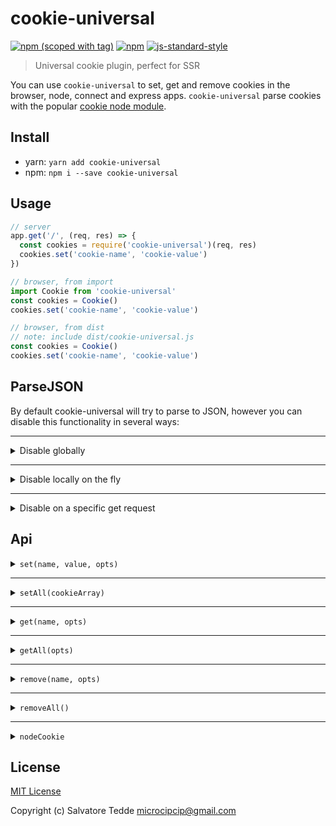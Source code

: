# cookie-universal
[![npm (scoped with tag)](https://img.shields.io/npm/v/cookie-universal/latest.svg?style=flat-square)](https://npmjs.com/package/cookie-universal)
[![npm](https://img.shields.io/npm/dt/cookie-universal.svg?style=flat-square)](https://npmjs.com/package/cookie-universal)
[![js-standard-style](https://img.shields.io/badge/code_style-standard-brightgreen.svg?style=flat-square)](http://standardjs.com)

> Universal cookie plugin, perfect for SSR

You can use `cookie-universal` to set, get and remove cookies in the browser, node, connect and express apps.
`cookie-universal` parse cookies with the popular [cookie node module](https://github.com/jshttp/cookie).

## Install
- yarn: `yarn add cookie-universal`
- npm: `npm i --save cookie-universal`

## Usage

```js
// server
app.get('/', (req, res) => {
  const cookies = require('cookie-universal')(req, res)
  cookies.set('cookie-name', 'cookie-value')
})

// browser, from import
import Cookie from 'cookie-universal'
const cookies = Cookie()
cookies.set('cookie-name', 'cookie-value')

// browser, from dist
// note: include dist/cookie-universal.js
const cookies = Cookie()
cookies.set('cookie-name', 'cookie-value')
```

## ParseJSON

By default cookie-universal will try to parse to JSON, however you can disable this
functionality in several ways:

---

<details><summary>Disable globally</summary><p>

```js
// server
const parseJSON = false
app.get('/', (req, res) => {
  const cookies = require('cookie-universal')(req, res, parseJSON)
  cookies.set('cookie-name', 'cookie-value')
})

// browser, from import
import Cookie from 'cookie-universal'
const parseJSON = false
const cookies = Cookie(false, false, parseJSON)
cookies.set('cookie-name', 'cookie-value')
```
</p></details>

---

<details><summary>Disable locally on the fly</summary><p>

```js
// server
app.get('/', (req, res) => {
  const cookies = require('cookie-universal')(req, res)
  cookies.parseJSON = false
})

// browser, from import
import Cookie from 'cookie-universal'
const cookies = Cookie(false, false)
cookies.parseJSON = false
```
</p></details>

---

<details><summary>Disable on a specific get request</summary><p>

```js
// server
app.get('/', (req, res) => {
  const cookies = require('cookie-universal')(req, res)
  cookies.set('cookie-name', 'cookie-value')
  cookies.get('cookie-name', { parseJSON: false })
})

// browser, from import
import Cookie from 'cookie-universal'
const cookies = Cookie(false, false)
cookies.set('cookie-name', 'cookie-value')
cookies.get('cookie-name', { parseJSON: false })
```
</p></details>

## Api

<details><summary><code>set(name, value, opts)</code></summary><p>

- `name` (string): Cookie name to set.
- `value` (string|object): Cookie value.
- `opts` (object): Same as the [cookie node module](https://github.com/jshttp/cookie).
  - `path` (string): Specifies the value for the Path Set-Cookie attribute. By default, the path is considered the "default path".
  - `expires` (date): Specifies the Date object to be the value for the Expires Set-Cookie attribute.
  - `maxAge` (number): Specifies the number (in milliseconds) to be the value for the Max-Age Set-Cookie attribute.
  - `httpOnly` (boolean): Specifies the boolean value for the [HttpOnly Set-Cookie attribute][rfc-6265-5.2.6].
  - `domain` (string): specifies the value for the Domain Set-Cookie attribute.
  - `encode` (function): Specifies a function that will be used to encode a cookie's value.
  - `sameSite` (boolean|string): Specifies the value for the Path Set-Cookie attribute. By default, the path is considered the "default path".
  - `secure` (boolean): Specifies the boolean value for the Secure Set-Cookie attribute.

```js
const cookieValObject = { param1: 'value1', param2: 'value2' }

// server
app.get('/', (req, res) => {
  const cookies = require('cookie-universal')(req, res)
  cookies.set('cookie-name', 'cookie-value', {
    path: '/',
    maxAge: 60 * 60 * 24 * 7
  })
  cookies.set('cookie-name', cookieValObject, {
    path: '/',
    maxAge: 60 * 60 * 24 * 7
  })
})

// client
import Cookie from 'cookie-universal'
const cookies = Cookie()
cookies.set('cookie-name', 'cookie-value', {
  path: '/',
  maxAge: 60 * 60 * 24 * 7
})
cookies.set('cookie-name', cookieValObject, {
  path: '/',
  maxAge: 60 * 60 * 24 * 7
})
```
</p></details>

---

<details><summary><code>setAll(cookieArray)</code></summary><p>

- cookieArray (array)
  - `name` (string): Cookie name to set.
  - `value` (string|object): Cookie value.
  - `opts` (object): Same as the [cookie node module](https://github.com/jshttp/cookie).
    - `path` (string): Specifies the value for the Path Set-Cookie attribute. By default, the path is considered the "default path".
    - `expires` (date): Specifies the Date object to be the value for the Expires Set-Cookie attribute.
    - `maxAge` (number): Specifies the number (in milliseconds) to be the value for the Max-Age Set-Cookie attribute.
    - `httpOnly` (boolean): Specifies the boolean value for the [HttpOnly Set-Cookie attribute][rfc-6265-5.2.6].
    - `domain` (string): specifies the value for the Domain Set-Cookie attribute.
    - `encode` (function): Specifies a function that will be used to encode a cookie's value.
    - `sameSite` (boolean|string): Specifies the value for the Path Set-Cookie attribute. By default, the path is considered the "default path".
    - `secure` (boolean): Specifies the boolean value for the Secure Set-Cookie attribute.

```js
const options = {
  path: '/',
  maxAge: 60 * 60 * 24 * 7
}
const cookieList = [
  { name: 'cookie-name1', value: 'value1', opts: options },
  { name: 'cookie-name2', value: 'value2', opts: options },
  { name: 'cookie-name3', value: 'value3', opts: options },
  { name: 'cookie-name4', value: 'value4', opts: options }
]

// server
app.get('/', (req, res) => {
  const cookies = require('cookie-universal')(req, res)
  cookies.setAll(cookieList)
})

// client
import Cookie from 'cookie-universal'
const cookies = Cookie()
cookies.setAll(cookieList)
```
</p></details>

---

<details><summary><code>get(name, opts)</code></summary><p>

- `name` (string): Cookie name to get.
- `opts`
  - `fromRes` (boolean): Get cookies from res instead of req.
  - `parseJSON` (boolean): Parse json, true by default unless overridden globally or locally.

```js
// server
app.get('/', (req, res) => {
  const cookies = require('cookie-universal')(req, res)
  const cookieRes = cookies.get('cookie-name')
  const cookieRes = cookies.get('cookie-name', true) // get from res instead of req
  // returns the cookie value or undefined
})

// client
import Cookie from 'cookie-universal'
const cookies = Cookie()
const cookieRes = cookies.get('cookie-name')
// returns the cookie value or undefined
```
</p></details>

---

<details><summary><code>getAll(opts)</code></summary><p>

- `opts`
  - `fromRes` (boolean): Get cookies from res instead of req.

```js
// server
app.get('/', (req, res) => {
  const cookies = require('cookie-universal')(req, res)
  const cookiesRes = cookies.getAll()
  const cookiesRes = cookies.getAll(true) // get from res instead of req
  // returns all cookies or []
  [
    {
      "name": "cookie-1",
      "value": "value1"
    },
    {
      "name": "cookie-2",
      "value": "value2"
    }
  ]
})

// client
import Cookie from 'cookie-universal'
const cookies = Cookie()
const cookiesRes = cookies.getAll()
// returns all cookies or []
[
  {
    "name": "cookie-1",
    "value": "value1"
  },
  {
    "name": "cookie-2",
    "value": "value2"
  }
]
```
</p></details>

---

<details><summary><code>remove(name, opts)</code></summary><p>

- `name` (string): Cookie name to remove.
- `opts` (object): The only option available is path. Use it to remove the cookie from a specific location.

```js
// server
app.get('/', (req, res) => {
  const cookies = require('cookie-universal')(req, res)
  cookies.remove('cookie-name')
  cookies.remove('cookie-name', {
    // this will allow you to remove a cookie
    // from a different path
    path: '/my-path'
  })
})

// client
import Cookie from 'cookie-universal'
const cookies = Cookie()
cookies.remove('cookie-name')
```
</p></details>

---

<details><summary><code>removeAll()</code></summary><p>

```js
// note that removeAll does not currently allow you
// to remove cookies that have a
// path different from '/'

// server
app.get('/', (req, res) => {
  const cookies = require('cookie-universal')(req, res)
  cookies.removeAll()
})

// client
import Cookie from 'cookie-universal'
const cookies = Cookie()
cookies.removeAll()
```
</p></details>

---

<details><summary><code>nodeCookie</code></summary><p>

This property will expose the [cookie node module](https://github.com/jshttp/cookie) so you don't have to include it yourself.

```js

// server
app.get('/', (req, res) => {
  const cookies = require('cookie-universal')(req, res)
  const cookieRes = cookies.nodeCookie.parse('cookie-name', 'cookie-value')
  cookieRes['cookie-name'] // returns 'cookie-value'
})

// client
import Cookie from 'cookie-universal'
const cookies = Cookie()
const cookieRes = cookies.nodeCookie.parse('cookie-name', 'cookie-value')
cookieRes['cookie-name'] // returns 'cookie-value'
```
</p></details>


## License

[MIT License](./LICENSE)

Copyright (c) Salvatore Tedde <microcipcip@gmail.com>

